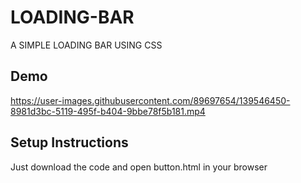 # LOADING-BAR
 A SIMPLE LOADING BAR USING CSS 
## Demo
 
https://user-images.githubusercontent.com/89697654/139546450-8981d3bc-5119-495f-b404-9bbe78f5b181.mp4


## Setup Instructions
 Just download the code and open button.html in your browser
